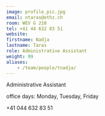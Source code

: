 ```yaml
---
image: profile_pic.jpg
email: ntaras@ethz.ch
room: WEV G 210
tel: +41 44 632 83 51
website:
firstname: Nadja
lastname: Taras
role: Administrative Assistant
weight: 99
aliases:
    - /team/people/tnadja/
---
```


Administrative Assistant

office days: Monday, Tuesday, Friday

+41 044 632 83 51


